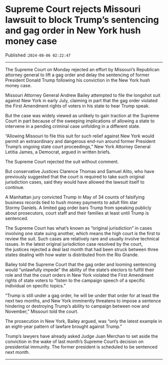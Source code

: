 # Supreme Court rejects Missouri lawsuit to block Trump’s sentencing and gag order in New York hush money case

Published :`2024-08-06 02:22:47`

---

The Supreme Court on Monday rejected an effort by Missouri’s Republican attorney general to lift a gag order and delay the sentencing of former President Donald Trump following his conviction in the New York hush money case.

Missouri Attorney General Andrew Bailey attempted to file the longshot suit against New York in early July, claiming in part that the gag order violated the First Amendment rights of voters in his state to hear Trump speak.

But the case was widely viewed as unlikely to gain traction at the Supreme Court in part because of the sweeping implications of allowing a state to intervene in a pending criminal case unfolding in a different state.

“Allowing Missouri to file this suit for such relief against New York would permit an extraordinary and dangerous end-run around former President Trump’s ongoing state court proceedings,” New York Attorney General Letitia James, a Democrat, argued in written briefs.

The Supreme Court rejected the suit without comment.

But conservative Justices Clarence Thomas and Samuel Alito, who have previously suggested that the court is required to take such original jurisdiction cases, said they would have allowed the lawsuit itself to continue.

A Manhattan jury convicted Trump in May of 34 counts of falsifying business records tied to hush money payments to adult film star Stormy Daniels. A limited gag order bars Trump from speaking publicly about prosecutors, court staff and their families at least until Trump is sentenced.

The Supreme Court has what’s known as “original jurisdiction” in cases involving one state suing another, which means the high court is the first to review the suit. Such cases are relatively rare and usually involve technical issues. In the latest original jurisdiction case resolved by the court, the justices rejected a deal last month that had been struck between three states dealing with how water is distributed from the Rio Grande.

Bailey told the Supreme Court that the gag order and looming sentencing would “unlawfully impede” the ability of the state’s electors to fulfill their role and that the court orders in New York violated the First Amendment rights of state voters to “listen to the campaign speech of a specific individual on specific topics.”

“Trump is still under a gag order, he will be under that order for at least the next two months, and New York imminently threatens to impose a sentence hindering or destroying Trump’s ability to campaign between now and November,” Missouri told the court.

The prosecution in New York, Bailey argued, was “only the latest example in an eight-year pattern of lawfare brought against Trump.”

Trump’s lawyers have already asked Judge Juan Merchan to set aside the conviction in the wake of last month’s Supreme Court’s decision on presidential immunity. The former president is scheduled to be sentenced next month.

---

